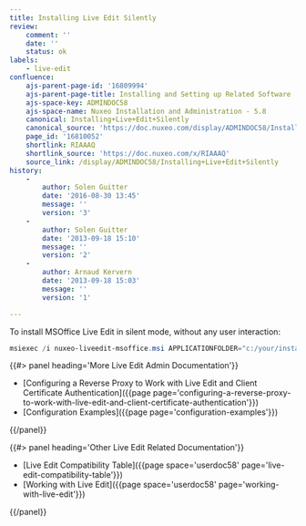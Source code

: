 ```yaml
---
title: Installing Live Edit Silently
review:
    comment: ''
    date: ''
    status: ok
labels:
    - live-edit
confluence:
    ajs-parent-page-id: '16809994'
    ajs-parent-page-title: Installing and Setting up Related Software
    ajs-space-key: ADMINDOC58
    ajs-space-name: Nuxeo Installation and Administration - 5.8
    canonical: Installing+Live+Edit+Silently
    canonical_source: 'https://doc.nuxeo.com/display/ADMINDOC58/Installing+Live+Edit+Silently'
    page_id: '16810052'
    shortlink: RIAAAQ
    shortlink_source: 'https://doc.nuxeo.com/x/RIAAAQ'
    source_link: /display/ADMINDOC58/Installing+Live+Edit+Silently
history:
    - 
        author: Solen Guitter
        date: '2016-08-30 13:45'
        message: ''
        version: '3'
    - 
        author: Solen Guitter
        date: '2013-09-18 15:10'
        message: ''
        version: '2'
    - 
        author: Arnaud Kervern
        date: '2013-09-18 15:03'
        message: ''
        version: '1'

---
```

To install MSOffice Live Edit in silent mode, without any user interaction:

```powershell
msiexec /i nuxeo-liveedit-msoffice.msi APPLICATIONFOLDER="c:/your/install/path" /qn
```

<div class="row" data-equalizer data-equalize-on="medium"><div class="column medium-6">{{#> panel heading='More Live Edit Admin Documentation'}}

*   [Configuring a Reverse Proxy to Work with Live Edit and Client Certificate Authentication]({{page page='configuring-a-reverse-proxy-to-work-with-live-edit-and-client-certificate-authentication'}})
*   [Configuration Examples]({{page page='configuration-examples'}})

{{/panel}}</div><div class="column medium-6">{{#> panel heading='Other Live Edit Related Documentation'}}

*   [Live Edit Compatibility Table]({{page space='userdoc58' page='live-edit-compatibility-table'}})
*   [Working with Live Edit]({{page space='userdoc58' page='working-with-live-edit'}})

{{/panel}}</div></div>